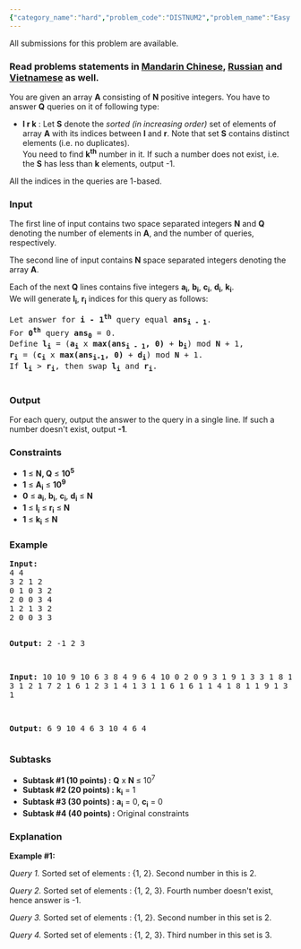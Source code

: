 ```yaml
---
{"category_name":"hard","problem_code":"DISTNUM2","problem_name":"Easy Queries","languages_supported":{"0":"ADA","1":"ASM","2":"BASH","3":"BF","4":"C","5":"C99 strict","6":"CAML","7":"CLOJ","8":"CLPS","9":"CPP 4.3.2","10":"CPP 4.9.2","11":"CPP14","12":"CS2","13":"D","14":"ERL","15":"FORT","16":"FS","17":"GO","18":"HASK","19":"ICK","20":"ICON","21":"JAVA","22":"JS","23":"LISP clisp","24":"LISP sbcl","25":"LUA","26":"NEM","27":"NICE","28":"NODEJS","29":"PAS fpc","30":"PAS gpc","31":"PERL","32":"PERL6","33":"PHP","34":"PIKE","35":"PRLG","36":"PYPY","37":"PYTH","38":"PYTH 3.4","39":"RUBY","40":"SCALA","41":"SCM chicken","42":"SCM guile","43":"SCM qobi","44":"ST","45":"TCL","46":"TEXT","47":"WSPC"},"max_timelimit":6,"source_sizelimit":50000,"problem_author":"mgch","problem_tester":"kevinsogo","date_added":"23-08-2015","tags":{"0":"funtional","1":"hard","2":"may16","3":"mgch","4":"range","5":"segment"},"editorial_url":"http://discuss.codechef.com/problems/DISTNUM2","time":{"view_start_date":1463391000,"submit_start_date":1463391000,"visible_start_date":1463391000,"end_date":1735669800},"layout":"problem"}
---
```

<span class="solution-visible-txt">All submissions for this problem are available.</span><h3> Read problems statements in <a target="_blank" href="http://www.codechef.com/download/translated/MAY16/mandarin/DISTNUM2.pdf">Mandarin Chinese</a>, <a target="_blank" href="http://www.codechef.com/download/translated/MAY16/russian/DISTNUM2.pdf">Russian</a> and <a target="_blank" href="http://www.codechef.com/download/translated/MAY16/vietnamese/DISTNUM2.pdf">Vietnamese</a> as well.</h3>
<p>You are given an array <b>A</b> consisting of <b>N</b> positive integers. You have to answer <b>Q</b> queries on it of following type: </p>
<ul>
<li><b>l r k</b> : Let <b>S</b> denote the <em>sorted (in increasing order)</em> set of elements of array <b>A</b> with its indices between <b>l</b> and <b>r</b>. Note that set <b>S</b> contains distinct elements (i.e. no duplicates).<br />
You need to find <b>k<sup>th</sup></b> number in it. If such a number does not exist, i.e. the <b>S</b> has less than <b>k</b> elements, output -1.</li>
</ul>

<p>All the indices in the queries are 1-based.</p>
<h3>Input</h3>
<p>The first line of input contains two space separated integers <b>N</b> and <b>Q</b> denoting the number of elements in <b>A</b>, and the number of queries, respectively.
</p>
<p>
	The second line of input contains <b>N</b> space separated integers denoting the array <b>A</b>.
</p>
<p>
	Each of the next <b>Q</b> lines contains five integers <b>a<sub>i</sub></b>, <b>b<sub>i</sub></b>, <b>c<sub>i</sub></b>, <b>d<sub>i</sub></b>, <b>k<sub>i</sub></b>.<br />
	We will generate <b>l<sub>i</sub></b>, <b>r<sub>i</sub></b> indices for this query as follows:
</p>
<pre>
Let answer for <b>i - 1<sup>th</sup></b> query equal <b>ans<sub>i - 1</sub></b>. 
For <b>0<sup>th</sup></b> query <b>ans<sub>0</sub></b> = 0. 
Define <b>l<sub>i</sub></b> = (<b>a<sub>i</sub></b> x <b>max(ans<sub>i - 1</sub>, 0)</b> + <b>b<sub>i</sub></b>) mod <b>N</b> + 1, 
<b>r<sub>i</sub></b> = (<b>c<sub>i</sub></b> x <b>max(ans<sub>i-1</sub>, 0)</b> + <b>d<sub>i</sub></b>) mod <b>N</b> + 1. 
If <b>l<sub>i</sub></b> > <b>r<sub>i</sub></b>, then swap <b>l<sub>i</sub></b> and <b>r<sub>i</sub></b>.
	</pre><h3>Output</h3>
<p>For each query, output the answer to the query in a single line. If such a number doesn't exist, output <b>-1</b>. </p>
<h3>Constraints</h3>
<ul>
<li><b>1</b> ≤ <b>N, Q</b> ≤ <b>10<sup>5</sup></b></li>
<li><b>1</b> ≤ <b>A<sub>i</sub></b> ≤ <b>10<sup>9</sup></b></li>
<li><b>0</b> ≤ <b>a<sub>i</sub></b>, <b>b<sub>i</sub></b>, <b>c<sub>i</sub></b>, <b>d<sub>i</sub></b> ≤ <b>N</b></li>
<li><b>1</b> ≤ <b>l<sub>i</sub></b> ≤ <b>r<sub>i</sub></b> ≤ <b>N</b></li>
<li><b>1</b> ≤ <b>k<sub>i</sub></b> ≤ <b>N</b> </li>
</ul>
<h3>Example</h3>
<pre><b>Input:</b>
4 4
3 2 1 2
0 1 0 3 2
2 0 0 3 4
1 2 1 3 2
2 0 0 3 3

<b>Output:</b>
2
-1
2
3

<b>Input:</b>
10 10
9 10 6 3 8 4 9 6 4 10
0 2 0 9 3
1 9 1 3 3
1 8 1 0 3
1 2 1 7 2
1 6 1 2 3
1 4 1 3 1
1 6 1 6 1
1 4 1 8 1
1 9 1 3 3
1 9 1 2 1

<b>Output:</b>
6
9
10
4
6
3
10
4
6
4
</pre><h3>Subtasks</h3>
<ul>
<li><b>Subtask #1 (10 points) :</b> <b>Q</b> x <b>N </b>≤ 10<sup>7</sup></li>
<li><b>Subtask #2 (20 points) :</b> <b>k<sub>i</sub></b> = 1</li>
<li><b>Subtask #3 (30 points) :</b> <b>a<sub>i</sub></b> = 0, <b>c<sub>i</sub></b> = 0</li>
<li><b>Subtask #4 (40 points) :</b> Original constraints</li>
</ul>
<h3>Explanation</h3>
<p><b>Example #1:</b></p>
<p><em>Query 1.</em> Sorted set of elements : {1, 2}. Second number in this is 2.</p>
<p><em>Query 2.</em> Sorted set of elements : {1, 2, 3}. Fourth number doesn't exist, hence answer is -1.</p>
<p><em>Query 3.</em> Sorted set of elements : {1, 2}. Second number in this set is 2.</p>
<p><em>Query 4.</em> Sorted set of elements : {1, 2, 3}. Third number in this set is 3.</p>

